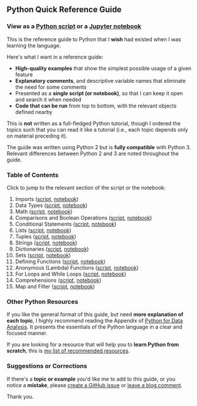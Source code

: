 ## Python Quick Reference Guide

### View as a [Python script](reference.py) or a [Jupyter notebook](http://nbviewer.jupyter.org/github/justmarkham/python-reference/blob/master/reference.ipynb)

This is the reference guide to Python that I **wish** had existed when I was learning the language.

Here's what I want in a reference guide:

- **High-quality examples** that show the simplest possible usage of a given feature
- **Explanatory comments**, and descriptive variable names that eliminate the need for some comments
- Presented as a **single script (or notebook)**, so that I can keep it open and search it when needed
- **Code that can be run** from top to bottom, with the relevant objects defined nearby

This is **not** written as a full-fledged Python tutorial, though I ordered the topics such that you can read it like a tutorial (i.e., each topic depends only on material preceding it).

The guide was written using Python 2 but is **fully compatible** with Python 3. Relevant differences between Python 2 and 3 are noted throughout the guide.

### Table of Contents

Click to jump to the relevant section of the script or the notebook:

1. Imports ([script](reference.py#L28), [notebook](http://nbviewer.jupyter.org/github/justmarkham/python-reference/blob/master/reference.ipynb#1.-Imports))
2. Data Types ([script](reference.py#L52), [notebook](http://nbviewer.jupyter.org/github/justmarkham/python-reference/blob/master/reference.ipynb#2.-Data-Types))
3. Math ([script](reference.py#L84), [notebook](http://nbviewer.jupyter.org/github/justmarkham/python-reference/blob/master/reference.ipynb#3.-Math))
4. Comparisons and Boolean Operations ([script](reference.py#L102), [notebook](http://nbviewer.jupyter.org/github/justmarkham/python-reference/blob/master/reference.ipynb#4.-Comparisons-and-Boolean-Operations))
5. Conditional Statements ([script](reference.py#L121), [notebook](http://nbviewer.jupyter.org/github/justmarkham/python-reference/blob/master/reference.ipynb#5.-Conditional-Statements))
6. Lists ([script](reference.py#L150), [notebook](http://nbviewer.jupyter.org/github/justmarkham/python-reference/blob/master/reference.ipynb#6.-Lists))
7. Tuples ([script](reference.py#224), [notebook](http://nbviewer.jupyter.org/github/justmarkham/python-reference/blob/master/reference.ipynb#7.-Tuples))
8. Strings ([script](reference.py#L259), [notebook](http://nbviewer.jupyter.org/github/justmarkham/python-reference/blob/master/reference.ipynb#8.-Strings))
9. Dictionaries ([script](reference.py#L319), [notebook](http://nbviewer.jupyter.org/github/justmarkham/python-reference/blob/master/reference.ipynb#9.-Dictionaries))
10. Sets ([script](reference.py#L372), [notebook](http://nbviewer.jupyter.org/github/justmarkham/python-reference/blob/master/reference.ipynb#10.-Sets))
11. Defining Functions ([script](reference.py#L409), [notebook](http://nbviewer.jupyter.org/github/justmarkham/python-reference/blob/master/reference.ipynb#11.-Defining-Functions))
12. Anonymous (Lambda) Functions ([script](reference.py#L474), [notebook](http://nbviewer.jupyter.org/github/justmarkham/python-reference/blob/master/reference.ipynb#12.-Anonymous-%28Lambda%29-Functions))
13. For Loops and While Loops ([script](reference.py#L495), [notebook](http://nbviewer.jupyter.org/github/justmarkham/python-reference/blob/master/reference.ipynb#13.-For-Loops-and-While-Loops))
14. Comprehensions ([script](reference.py#L540), [notebook](http://nbviewer.jupyter.org/github/justmarkham/python-reference/blob/master/reference.ipynb#14.-Comprehensions))
15. Map and Filter ([script](reference.py#L594), [notebook](http://nbviewer.jupyter.org/github/justmarkham/python-reference/blob/master/reference.ipynb#15.-Map-and-Filter))

### Other Python Resources

If you like the general format of this guide, but need **more explanation of each topic**, I highly recommend reading the Appendix of [Python for Data Analysis](http://shop.oreilly.com/product/0636920023784.do). It presents the essentials of the Python language in a clear and focused manner.

If you are looking for a resource that will help you to **learn Python from scratch**, this is [my list of recommended resources](https://github.com/justmarkham/DAT8#python-resources).

### Suggestions or Corrections

If there's a **topic or example** you'd like me to add to this guide, or you notice a **mistake**, please [create a GitHub issue](../../issues) or [leave a blog comment](http://www.dataschool.io/python-quick-reference/).

Thank you.
